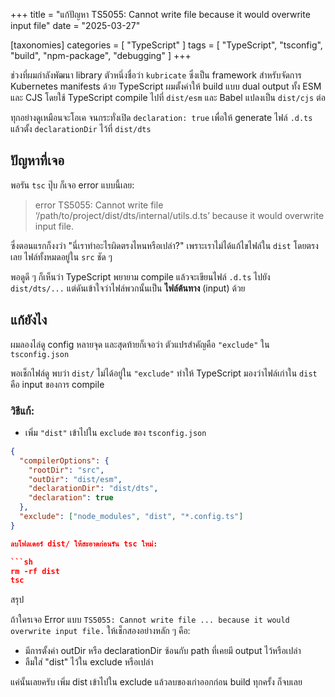 +++
title = "แก้ปัญหา TS5055: Cannot write file because it would overwrite input file"
date = "2025-03-27"

[taxonomies]
categories = [ "TypeScript" ]
tags = [ "TypeScript", "tsconfig", "build", "npm-package", "debugging" ]
+++

ช่วงที่ผมกำลังพัฒนา library ตัวหนึ่งชื่อว่า `kubricate` ซึ่งเป็น framework สำหรับจัดการ Kubernetes manifests ด้วย TypeScript ผมตั้งค่าให้ build แบบ dual output ทั้ง ESM และ CJS โดยใช้ TypeScript compile ไปที่ `dist/esm` และ Babel แปลงเป็น `dist/cjs` ต่อ

ทุกอย่างดูเหมือนจะโอเค จนกระทั่งเปิด `declaration: true` เพื่อให้ generate ไฟล์ `.d.ts` แล้วตั้ง `declarationDir` ไว้ที่ `dist/dts`

## ปัญหาที่เจอ

พอรัน `tsc` ปุ๊บ ก็เจอ error แบบนี้เลย:

> error TS5055: Cannot write file ‘/path/to/project/dist/dts/internal/utils.d.ts’ because it would overwrite input file.

ซึ่งตอนแรกก็งงว่า "นี่เราทำอะไรผิดตรงไหนหรือเปล่า?" เพราะเราไม่ได้แก้ไขไฟล์ใน `dist` โดยตรงเลย ไฟล์ทั้งหมดอยู่ใน `src` ชัด ๆ

พอดูดี ๆ ก็เห็นว่า TypeScript พยายาม compile แล้วจะเขียนไฟล์ `.d.ts` ไปยัง `dist/dts/...` แต่ดันเข้าใจว่าไฟล์พวกนั้นเป็น **ไฟล์ต้นทาง** (input) ด้วย

## แก้ยังไง

ผมลองไล่ดู config หลายจุด และสุดท้ายก็เจอว่า ตัวแปรสำคัญคือ `"exclude"` ใน `tsconfig.json`

พอเช็กไฟล์ดู พบว่า `dist/` ไม่ได้อยู่ใน `"exclude"` ทำให้ TypeScript มองว่าไฟล์เก่าใน `dist` คือ input ของการ compile

### วิธีแก้:

- เพิ่ม `"dist"` เข้าไปใน `exclude` ของ `tsconfig.json`

```json
{
  "compilerOptions": {
    "rootDir": "src",
    "outDir": "dist/esm",
    "declarationDir": "dist/dts",
    "declaration": true
  },
  "exclude": ["node_modules", "dist", "*.config.ts"]
}

ลบโฟลเดอร์ dist/ ให้สะอาดก่อนรัน tsc ใหม่:

```sh
rm -rf dist
tsc
```

สรุป

ถ้าใครเจอ Error แบบ `TS5055: Cannot write file ... because it would overwrite input file.` ให้เช็กสองอย่างหลัก ๆ คือ:
- มีการตั้งค่า outDir หรือ declarationDir ซ้อนกับ path ที่เคยมี output ไว้หรือเปล่า
- ลืมใส่ "dist" ไว้ใน exclude หรือเปล่า

แค่นั้นเลยครับ เพิ่ม dist เข้าไปใน exclude แล้วลบของเก่าออกก่อน build ทุกครั้ง ก็จบเลย
